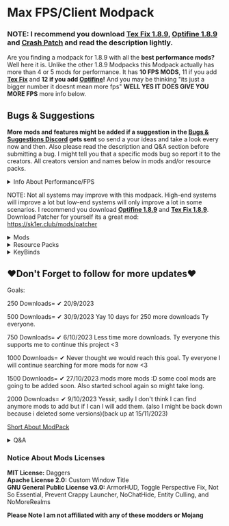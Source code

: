 # Max FPS/Client Modpack
### **NOTE: I recommend you download [Tex Fix 1.8.9](https://www.curseforge.com/minecraft/mc-mods/texfix/files/25401560), [Optifine 1.8.9](https://optifine.net/downloads) and [Crash Patch](https://modrinth.com/mod/crashpatch/version/v2.0.0) and read the description lightly.**

Are you finding a modpack for 1.8.9 with all the **best performance mods?** Well here it is. Unlike the other 1.8.9 Modpacks this Modpack actually has more than 4 or 5 mods for performance. It has **10 FPS MODS**, 11 if you add **[Tex Fix](https://www.curseforge.com/minecraft/mc-mods/texfix/files/25401560)** and **12 if you add [Optifine](https://optifine.net/downloads)!** And you may be thinking "its just a bigger number it doesnt mean more fps" **WELL YES IT DOES GIVE YOU MORE FPS** more info below. 

## Bugs & Suggestions
**More mods and features might be added if a suggestion in the [Bugs & Suggestions Discord](https://discord.gg/qjdtAM9dtp) gets sent** so send a your ideas and take a look every now and then.
Also please read the description and Q&A section before submitting a bug. I might tell you that a specific mods bug so report it to the creators. All creators version and names below in mods and/or resource packs.

<details>
<summary>Info About Performance/FPS</summary>
This Modpack is a pack that I have spent lots of time finding, configuring and installing mods for the maximum fps possible. After a few weeks I found all the mods possible that exist which are client side and give fps. Feel free to join the [issue discord](https://discord.gg/qjdtAM9dtp) if you have any mod suggestions.

Fps= Vanilla = 50 FPS Forge Optifine = 50 FPS Max Fps = 51 FPS

![Fps Check 1](https://cdn.modrinth.com/data/IwIZ8G9q/images/5ceda7cd636e3b173ee240b968fcbf6110217ef6.png)

There is almost no difference since my laptop is bad. But if we go somewhere which gives me a lot of fps you will see a difference. Fps= Vanilla = 90 FPS Forge Optifine = 93 FPS Max Fps = 103 FPS

![Fps Check 2](https://cdn.modrinth.com/data/IwIZ8G9q/images/cbf8a89ced0a08ec88a7a488f998f6a87cca58a2.png)

As you can see the fps has increased. So its really about your system. My system is below.

Specifications = Cpu = [Intel i5-5200U](https://cpu-benchmark.org/cpu/intel-core-i5-5200u/) Gpu = [Old AMD Radeon R7 M260 Series](https://gpu.userbenchmark.com/AMD-R7-260X/Rating/3151) Gpu 2 = [Old Intel(R) HD Graphics 5500](https://gpu.userbenchmark.com/SpeedTest/16570/IntelR-HD-Graphics-5500) Ram = [Hynix ddr3 4GB](https://ram.userbenchmark.com/SpeedTest/203684/Hynix-DDR3-1600-4GB-135-1x4GB) All Specs: [CPU-Z Validation](https://valid.x86.fr/qu6xwz)
</details>

NOTE: Not all systems may improve with this modpack. High-end systems will improve a lot but low-end systems will only improve a lot in some scenarios. I recommend you download **[Optifine 1.8.9](https://optifine.net/downloads)** and **[Tex Fix 1.8.9](https://www.curseforge.com/minecraft/mc-mods/texfix/files/25401560)**.
Download Patcher for yourself its a great mod: https://sk1er.club/mods/patcher
<details>
<summary>Mods</summary>
Note: Only the mods which are in the latest version of this modpack will appear

ArmorHUD
by ksyz
1.1-1.8.9



Auto Sprint Mod
by RedPer
2.0.0



BetterFps
by Guichaguri
1.2.0





Craftify
by ThatGravyBoat
1.12.0





Entity Culling
by tr7zw
1.5.0-forge-1.8.9





FoamFix
by asie
0.6.3a





FpsReducer
by bre2el
1.10.3





In-Game Account Switcher
by VidTu
8.0.1-forge1.8





Modern KeyBinding
by mikhailtapio
Forge-1.8.9-2.1.0





Modern Sound
by Kaimson
1.0.0





NoChatHide
by Nixuge
1.0.1





NoMoreRealms
by Nixuge
1.0.0





Not So Essential
by Scherso
1.0.3





Patcher 
by sk1er
1.8.7





Phosphor Legacy Forge
by HowardZHY
4





Polished GUI
by Kaimson
1.0.0





Resourcify
by DeDiamondPro
1.2.1





Toggle Perspective Fix
by ArchUsr64
1.0





Prevent Crappy Launcher
by gblodb
2.0-retro





Born in a Barn
by Speiger
1.2





Blocked Server Bypass (Forge)
by Nixuge
1.0.0





Custom Window Title
by chylex
2





McMouser
by ViRb3
1.8.9-forge-1.0.2
</details>
<details>
<summary>Resource Packs</summary>
Low On Fire
by Haikis
1.2


Daggers
by devin
1.1.0+1.6.1-1.12.2

</details>
<details>
<summary>KeyBinds</summary>

Toggle Sprint = R

Zoom = C

Levels of Zoom = C + Scroll Wheel
</details>

## **♥Don't Forget to follow for more updates♥**

Goals:

250 Downloads= ✔ 20/9/2023

500 Downloads= ✔ 30/9/2023 Yay 10 days for 250 more downloads Ty everyone.

750 Downloads= ✔ 6/10/2023 Less time more downloads. Ty everyone this supports me to continue this project <3

1000 Downloads= ✔ Never thought we would reach this goal. Ty everyone I will continue searching for more mods for now <3

1500 Downloads= ✔ 27/10/2023 mods more mods :D some cool mods are going to be added soon. Also started school again so might take long.

2000 Downloads= ✔ 9/10/2023 Yessir, sadly I don't think I can find anymore mods to add but if I can I will add them. (also I might be back down because i deleted some versions)(back up at 15/11/2023)

[Short About ModPack](https://youtube.com/shorts/EE_P3mzpsYI)


<details>
<summary>Q&A</summary>
<details>
<summary>Where's the Essential mod gui?</summary>

If you haven't noticed there isn't the Essential Mod GUI.  
This is because of Not So Essential.  
So if you want the Essential GUI back disable Not So Essential. 




</details>
<details>
<summary>Will Max Fps/Client be in legacy fabric?</summary>

Only if a forge and fabric mod allows to run both at the same time. Most FPS mods are in forge.
Don't contact me just to ask or beg.



</details>
<details>
<summary>My game is crashing</summary>
First check that you can play 1.8.9 by launching it in vanilla.
If it only happens in this modpack don't click the minimise button and keep your mouse on the tab.
If still doesn't work try searching for some vids on youtube for help it might be because you have a pc too bad to run this modpack.

</details>

<details>
<summary>My Shaders look ugly</summary>
Enable smooth lighting in the video settings.

Options>Video Settings. Click on and put it to 100%

</details>
</details>

### **Notice About Mods Licenses**
  
**MIT License:** Daggers    
**Apache License 2.0:** Custom Window Title    
**GNU General Public License v3.0:** ArmorHUD, Toggle Perspective Fix, Not So Essential, Prevent Crappy Launcher, NoChatHide, Entity Culling, and NoMoreRealms    
  
**Please Note I am not affiliated with any of these modders or Mojang**

